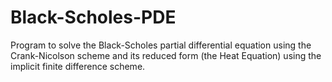 # Black-Scholes-PDE
Program to solve the Black-Scholes partial differential equation using the Crank-Nicolson scheme and its reduced form (the Heat Equation) using the implicit finite difference scheme.
